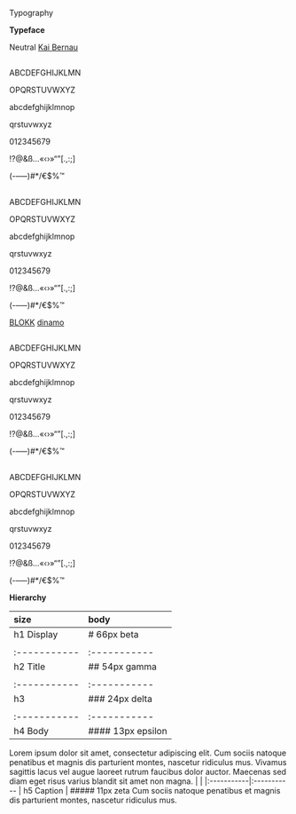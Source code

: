 Typography

**Typeface**

Neutral [Kai Bernau](http://carvalho-bernau.com/retailfonts/neutral/)

##
ABCDEFGHIJKLMN

OPQRSTUVWXYZ

abcdefghijklmnop

qrstuvwxyz

012345679

!?@&amp;&szlig;&hellip;&laquo;&lsaquo;&rsaquo;&raquo;&ldquo;&rdquo;[.,:;]

(-&ndash;&mdash;)#*/&euro;$%™

##
ABCDEFGHIJKLMN

OPQRSTUVWXYZ

abcdefghijklmnop

qrstuvwxyz

012345679

!?@&amp;&szlig;&hellip;&laquo;&lsaquo;&rsaquo;&raquo;&ldquo;&rdquo;[.,:;]

(-&ndash;&mdash;)#*/&euro;$%™



[BLOKK](http://blokkfont.com/) [dinamo](http://www.dinamo.no/)

##
ABCDEFGHIJKLMN

OPQRSTUVWXYZ

abcdefghijklmnop

qrstuvwxyz

012345679

!?@&amp;&szlig;&hellip;&laquo;&lsaquo;&rsaquo;&raquo;&ldquo;&rdquo;[.,:;]

(-&ndash;&mdash;)#*/&euro;$%™

##
ABCDEFGHIJKLMN

OPQRSTUVWXYZ

abcdefghijklmnop

qrstuvwxyz

012345679

!?@&amp;&szlig;&hellip;&laquo;&lsaquo;&rsaquo;&raquo;&ldquo;&rdquo;[.,:;]

(-&ndash;&mdash;)#*/&euro;$%™



**Hierarchy**

| size       | body
|:-----------|:-----------
| h1 Display | # 66px beta
|            |
|:-----------|:-----------
| h2 Title   | ## 54px gamma
|            |
|:-----------|:-----------
| h3         | ### 24px delta
|            |
|:-----------|:-----------
| h4 Body    | #### 13px epsilon
Lorem ipsum dolor sit amet, consectetur adipiscing elit. Cum sociis natoque penatibus et magnis dis parturient montes, nascetur ridiculus mus. Vivamus sagittis lacus vel augue laoreet rutrum faucibus dolor auctor. Maecenas sed diam eget risus varius blandit sit amet non magna.
|            |
|:-----------|:-----------
| h5 Caption | ##### 11px zeta
Cum sociis natoque penatibus et magnis dis parturient montes, nascetur ridiculus mus.
